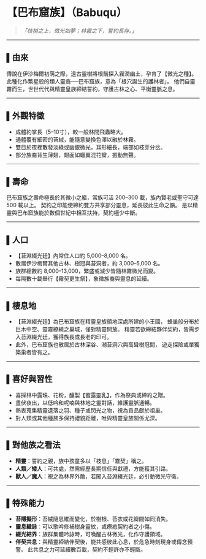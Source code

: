# 【巴布窟族】（Babuqu）

> *「枝梢之上，微光如夢；林霧之下，誓約長存。」*

---

## ▌由來

傳說在伊沙梅爾初萌之際，遠古靈樹將根鬚探入霧潤幽土，孕育了【微光之種】。
此種化作繁星般的類人靈裔──巴布窟族，意為「根穴誕生的護林者」。
他們自靈霧而生，世世代代與精靈皇族締結誓約，守護古林之心、平衡靈脈之息。

---

## ▌外觀特徵

- 成體約掌長（5–10寸），較一般林間飛蟲略大。
- 通體覆有細密的苔絨，能隨意變換色澤以融於林霧。
- 雙目於夜裡散發淡綠或幽銀微光，耳形細長，端部如枝芽分岔。
- 部分族裔背生薄翅，翅面如蠟翼混花瓣，振動無聲。

---

## ▌壽命

巴布窟族之壽命極長於其微小之軀，常族可活 200–300 載，族內賢老或聖守可達 500 載以上。
契約之印能使締約雙方共享部分靈息，延長彼此生命之韻。
是以精靈與巴布窟族能於數個世紀中相互扶持，契約極少中斷。

---

## ▌人口

- 【苔淵綴光廷】內常住人口約 5,000–8,000 名。
- 散居伊沙梅爾其他古林、樹冠與苔洞者，約 3,000–5,000 名。
- 族群總數約 8,000–13,000，繁盛或減少皆隨林霧微光而變。
- 每隔數十載舉行【霧契更生祭】，象徵族裔與靈息的延續。

---

## ▌棲息地

- 【苔淵綴光廷】為巴布窟族在精靈皇族領地深處所建的小王國，
  蜂巢般分布於巨木中空、靈霧繚繞之巢城，僅對精靈開放。
  精靈若欲締結夥伴契約，皆需步入苔淵綴光廷，獲得族長或長老的印可。
- 此外，巴布窟族也散居於古林深谷、潮苔洞穴與高聳樹冠間，
  遊走探險或單獨築巢者皆有之。

---

## ▌喜好與習性

- 喜採林中露珠、花粉，釀製【蜜露靈乳】，作為祭典或締約之贈。
- 晝伏夜出，以低吟和呢喃與林地之靈對話，維護靈脈通暢。
- 熱衷蒐集精靈遺落之羽、種子或閃光之物，視為貢品獻於祖巢。
- 對人類或其他種族多保持禮貌距離，唯與精靈皇族關係尤深。

---

## ▌對他族之看法

- **精靈**：誓約之親，族中孩童多以「枝息」「霧契」稱之。
- **人類／矮人**：可共處，然需經歷長期信任與獻禮，方能獲其引路。
- **獸人／魔人**：視之為林界外敵，若闖入苔淵綴光廷，必引動微光守衛。

---

## ▌特殊能力

- **苔隱擬形**：苔絨隨思維而變化，於樹根、苔衣或花瓣間如同消失。
- **靈息織詠**：可以歌吟修補樹身靈紋，或療癒契約者之小傷。
- **綴光結界**：族群集體吟詠時，可喚醒古林微光，化作守護領域。
- **伴契共息**：與精靈締結伴契後，能共感彼此心息，於危急時刻現身或傳念預警。
  此共息之力可延續數百載，契約不輕許亦不輕斷。
